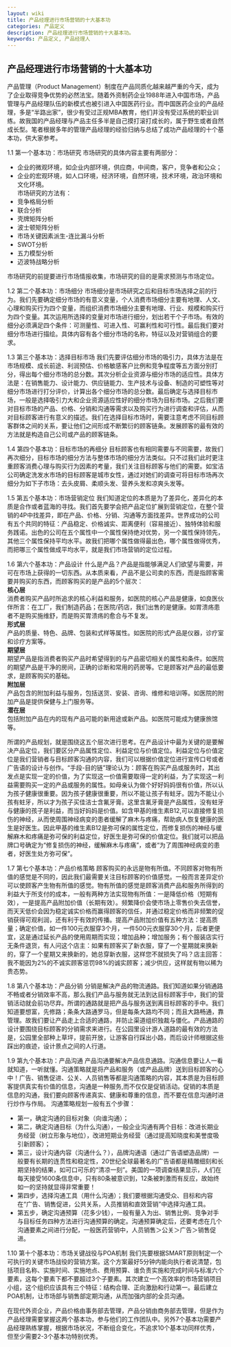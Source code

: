 ```yaml
---
layout: wiki
title: 产品经理进行市场营销的十大基本功
categories: 产品定义
description: 产品经理进行市场营销的十大基本功。
keywords: 产品定义, 产品经理人
---
```


## 产品经理进行市场营销的十大基本功  
产品管理（Product Management）制度在产品同质化越来越严重的今天，成为了企业取得竞争优势的必然法宝。随着外资制药企业1988年进入中国市场，产品管理与产品经理队伍的新模式也被引进入中国医药行业。而中国医药企业的产品经理，多是“半路出家”，很少有受过正规MBA教育，他们并没有受过系统的职业训练。故我国的产品经理与产品主任多半是自己摸打滚打成长的，属于野生或者自然成长型。笔者根据多年的管理产品经理的经验归纳与总结了成功产品经理的十个基本功，供大家参考。     

1.1 第一个基本功：市场研究 市场研究的具体内容主要有两部分：  
- 企业的微观环境，如企业内部环境，供应商，中间商，客户，竞争者和公众； 
- 企业的宏观环境，如人口环境，经济环境，自然环境，技术环境，政治环境和文化环境。   
市场研究的方法有：
- 竞争格局分析 
- 联合分析
- 壳牌矩阵分析 
- 波士顿矩阵分析 
- 市场关键因素派生-连比漏斗分析 
- SWOT分析 
- 五力模型分析 
- 迈波特战略分析     

市场研究的前提要进行市场情报收集，市场研究的目的是需求预测与市场定位。   

1.2 第二个基本功：市场细分 市场细分是市场研究之后和目标市场选择之前的行为。我们先要确定细分市场的有意义变量，个人消费市场细分主要有地理、人文、心理和购买行为四个变量，而组织消费市场细分主要有地理、行业、规模和购买行为四个变量。其次运用所选择的变量对市场进行细分，划出若干个子市场。有效的细分必须满足四个条件：可测量性、可进入性、可赢利性和可行性。最后我们要对细分市场进行描绘。具体内容有各个细分市场的名称，特征以及对营销组合的要求。   

1.3 第三个基本功：选择目标市场 我们先要评估细分市场的吸引力，具体方法是在市场规模、成长前途、利润预估、价格敏感客户比例和竞争程度等五方面分别打分，得出每个细分市场的总分数。其次分析企业资源与细分市场的适应性。具体方法是：在销售能力、设计能力、供应链能力、生产技术与设备、制造的可塑性等对细分市场进行打分评价，计算出各个细分市场的总分数。最后确定与选择目标市场，一般是选择吸引力大和企业资源适应性好的细分市场为目标市场。之后我们要对目标市场的产品、价格、分销和沟通等需求以及购买行为进行调查和评估，从而对目标顾客进行有意义的描述。我们在选择目标市场时，需要注意考虑不同目标顾客群体之间的关系，要让他们之间形成不断繁衍的顾客链条。发展顾客的最有效的方法就是构造自己公司或产品的顾客链条。   

1.4 第四个基本功：目标市场的再细分 目标顾客也有相同需要与不同需要，故我们再次细分，目标市场的细分方法与整体市场的细分方法类似。只不过我们此时更注重顾客消费心理与购买行为因素的考量，我们关注目标顾客与他们的需要。如宝洁公司确定洗发水市场的目标顾客是城市女性，通过对她们的调查可将目标市场再次细分为如下子市场：去头皮屑、柔顺头发、营养头发和凉爽头发等。   

1.5 第五个基本功：市场营销定位 我们知道定位的本质是为了差异化，差异化的本质是合作或者蓝海的寻找。我们首先要学会把产品定位扩展到营销定位，在整个营销的4P中找差异，即在产品、价格、分销、沟通等方面找差异。世界成功的公司有五个共同的特征：产品稳定、价格诚实、距离便利（容易接近）、独特体验和服务践诺。出色的公司在五个属性中一个属性保持绝对优势，另一个属性保持领先，其他三个属性保持平均水平。故我们把哪个属性做得最出色，哪个属性做得优秀，而把哪三个属性做成平均水平，就是我们市场营销的定位过程。   

1.6 第六个基本功：产品设计 什么是产品？产品是指能够满足人们欲望与需要，并可在市场上获得的一切东西。从本质来看，产品不是公司卖的东西，而是指顾客需要并购买的东西，而顾客购买的是产品的5个层次：   
<b>核心层</b>   
消费者购买产品时所追求的核心利益和服务，如医院的核心产品是健康，如良医伙伴所言：在工厂，我们制造药品；在医院/药店，我们出售的是健康。如胃溃疡患者不是购买施维舒，而是购买胃溃疡的愈合与不复发。   
<b>形式层</b>    
产品的质量、特色、品牌、包装和式样等属性。如医院的形式产品是仪器，诊疗室和诊疗方案等。   
<b>期望层</b>    
期望产品是指消费者购买产品时希望得到的与产品密切相关的属性和条件。如医院的期望产品是干净的房间，正确的诊断和常用的药房等。它是顾客对产品的最低要求，是顾客购买的基础。   
<b>附加层</b>    
产品包含的附加利益与服务，包括送货、安装、咨询、维修和培训等。如医院的附加产品是提供保健与上门服务等。   
<b>潜在层</b>    
包括附加产品在内的现有产品可能的新用途或新产品。如医院可能成为健康旅馆等。   
  
所谓的产品规划，就是围绕这五个层次进行思考。在产品设计中最为关键的是要解决产品定位，我们要区分产品属性定位、利益定位与价值定位。利益定位与价值定位是我们营销者与目标顾客沟通的内容，我们可以根据价值定位进行宣传口号或者广告语的设计与创作。“手段-目的链”理论认为：顾客在购买产品或服务时，其出发点是实现一定的价值，为了实现这一价值需要取得一定的利益，为了实现这一利益需要购买一定的产品或服务的属性。如母亲认为做个好好妈妈很有价值，所以认为孩子健康很重要。因为孩子健康很重要，所以不能让孩子有蛀牙。因为不能让小孩有蛀牙，所以才为孩子买佳洁士含氟牙膏。这里含氟牙膏是产品属性，没有蛀牙与健康的孩子是利益，而当好妈妈是价值。如含甲基的维生素B12,可以直接修复损伤的神经，从而使周围神经病变的患者缓解了麻木与疼痛，帮助病人恢复健康的医生是好医生。因此甲基的维生素B12是弥可保的属性定位，而修复损伤的神经与缓解麻木和疼痛是弥可保的利益定位，好医生是弥可保的价值定位。我们就可以把品牌口号确定为“修复损伤的神经，缓解麻木与疼痛”，或者“为了周围神经病变的患者，好医生处方弥可保”。   

1.7 第七个基本功：产品价格策略 顾客购买的永远是物有所值。不同顾客对物有所值的感觉是不同的，因此我们最需要关注目标顾客的价值感觉。一般而言差异定价可以使顾客产生物有所值的感觉。物有所值的感觉是顾客消费产品和服务所得到的利益大于所支付的成本，一般有两种方法实现物有所值：一是降低价格（短期有效），一是提高产品附加价值（长期有效）。频繁降价会使市场上零售价失去信誉，而天天低价会因为稳定诚实价格而赢得顾客的信任，并通过稳定价格而非频繁的促销获得可观利润，还有利于有效的传播。提高产品附加价值有五种方法：提高质量；确定价值，如一件100元衣服穿3个月，一件500元衣服穿30个月，后者更便宜，这是通过延长产品的使用周期而实现；增加品种；增加服务；有个服装店实行无条件退货，有人问这个店主：如果有顾客买了新衣服，穿了一个星期就来换新的，穿了一个星期又来换新的，她总穿新衣服，这样您不就损失了吗？店主回答：我不能因为2%的不诚实顾客惩罚98%的诚实顾客；减少供应，这样就有物以稀为贵态势。   

1.8 第八个基本功：产品分销 分销是解决产品的物流通路。我们知道如果分销通路不畅或者分销效率不高，那么我们产品与服务就无法到达目标顾客手中，我们的营销活动就会前功尽弃。所谓的通路就是把产品与服务送到离目标顾客的手中。我们知道要想富，先修路；条条大路通罗马，但是每条大路均不同；而且大路畅通，靠管理。故我们要让产品走上合适的通路，并防止渠道组织独裁与僵化。产品通路的设计要围绕目标顾客的分销需求来进行。在公园里设计游人道路的最有效的方法是，公园里全部种上草坪，提前开放，让游客自行踩出小路，而后设计师根据这些踩出的痕迹，设计景点之间的人行道。   

1.9 第九个基本功：产品沟通 产品沟通要解决产品信息通路。沟通信息要让人一看就知道，一听就懂。沟通策略就是将产品和服务（或产品品牌）送到目标顾客的心中！广告、销售促进、公关、人员销售等都是沟通策略的内容，其本质是为目标顾客提供真实有价值的信息，沟通是一种服务,而不仅仅是促销活动。促销的本质是信息的沟通，我们要向顾客传递真实、健康和尊重的信息，而不要在信息沟通时进行炒作与作局。 沟通策略规划一般有五个步骤：   

- 第一，确定沟通的目标对象（向谁沟通）； 
- 第二，确定沟通目标（为什么沟通），一般企业沟通有两个目标：改进长期业务经营（树立形象与地位），改进短期业务经营（通过提高知晓度和美誉度吸引新顾客）； 
- 第三，设计沟通内容（沟通什么？），品牌沟通语（通过广告语塑造品牌）一般要有长期的连贯性和稳定性，20世纪全球最著名的广告语都是精雕细刻和长期坚持的结果，如可口可乐的“清凉一刻”。美国的一项调查结果显示，人们在每天接受1600条信息中，只有80条被意识到，12条被刺激而有反应，故始终如一的坚持就显得非常重要！ 
- 第四步，选择沟通工具（用什么沟通）；我们要根据沟通受众、目标和内容在“广告、销售促进，公共关系，人员推销和直效营销”中选择沟通工具。 
- 第五步，确定沟通预算（花多少钱），一般有量入为出、销售比例、竞争对手与目标任务四种方法进行沟通预算的确定。沟通预算确定后，还要考虑在几个沟通要素之间进行分配，一般医药营销中，人员销售＞公关＞广告＞销售促进。   

1.10 第十个基本功：市场关键战役与POA机制 我们先要根据SMART原则制定一个可执行的关键市场战役的营销方案。这个方案最好5分钟内能向执行者说清楚，包括项目名称、实施时间、实施地点、费用预算、谁负责实施和完成时间与标准六个要素，这每个要素下都不要超过3个子要素。其次建立一个高效率的市场营销项目小组，这个组织应该具有三个特征：结构合理、正向激励和行动第一。最后建立POA机制，让市场部与销售部定期沟通，从而加强内部的全员沟通。   

在现代外资企业，产品价格由事务部去管理，产品分销由商务部去管理，但是作为产品经理需要掌握这两个基本功，参与他们的工作团队中。另外7个基本功需要产品经理熟练掌握，根据市场状况，不断组合变化，不追求10个基本功同样优秀，但至少需要2-3个基本功特别优秀。
